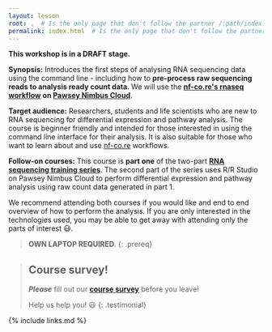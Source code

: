 ```yaml
---
layout: lesson
root: .  # Is the only page that don't follow the partner /:path/index.html
permalink: index.html  # Is the only page that don't follow the partner /:path/index.html
---
```


__This workshop is in a DRAFT stage.__

**Synopsis:** Introduces the first steps of analysing RNA sequencing data using the command line - including how to __pre-process raw sequencing reads to analysis ready count data__. We will use the __[nf-co.re's rnaseq workflow](https://nf-co.re/rnaseq/usage) on [Pawsey Nimbus Cloud](https://support.pawsey.org.au/documentation/display/US/Cloud+Documentation)__.

**Target audience:** Researchers, students and life scientists who are new to RNA sequencing for differential expression and pathway analysis. The course is beginner friendly and intended for those interested in using the command line interface for their analysis. It is also suitable for those who want to learn about and use [nf-co.re](https://nf-co.re/) workflows.

**Follow-on courses:** This course is __part one__ of the two-part __[RNA sequencing training series](https://sydney-informatics-hub.github.io/training.RNAseq.series/)__. The second part of the series uses R/R Studio on Pawsey Nimbus Cloud to perform differential expression and pathway analysis using raw count data generated in part 1.

We recommend attending both courses if you would like and end to end overview of how to perform the analysis. If you are only interested in the technologies used, you may be able to get away with attending only the parts of interest :smiley:. 



> **OWN LAPTOP REQUIRED**.
{: .prereq}

> ## Course survey!
>
> **_Please_** fill out our **[course survey](https://redcap.sydney.edu.au/surveys/?s=FJ33MYNCRR)** before you leave!
>
> Help us help you! :smiley:
{: .testimonial}

{% include links.md %}
